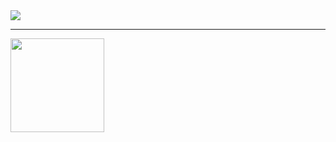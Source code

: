 <img align="center" src="https://github-readme-stats.vercel.app/api/?username=alpardayalman&theme=blue-green" />

---

[<img align="left" height="150px" width="150px" src="https://i.pinimg.com/564x/97/a6/f2/97a6f2089b69009442d9f7fc34c29a78.jpg">](https://www.beautifyconverter.com/steganographic-decoder.php)  

